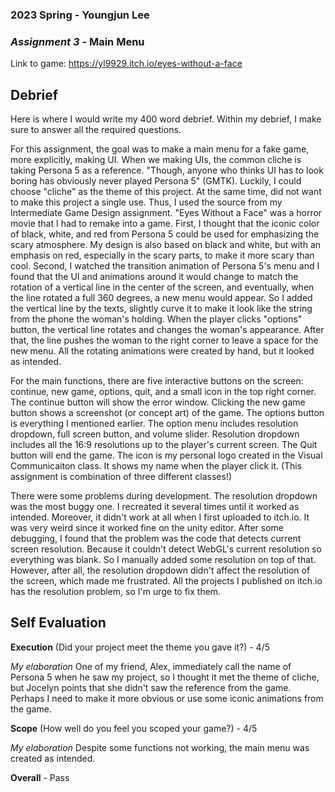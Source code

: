 ### **2023 Spring** - Youngjun Lee
### *Assignment 3* - Main Menu
Link to game: https://yl9929.itch.io/eyes-without-a-face


## **Debrief**
Here is where I would write my 400 word debrief. Within my debrief, I make sure to answer all the required questions.

For this assignment, the goal was to make a main menu for a fake game, more explicitly, making UI. 
When we making UIs, the common cliche is taking Persona 5 as a reference. 
"Though, anyone who thinks UI has to look boring has obviously never played Persona 5" (GMTK). 
Luckily, I could choose "cliche" as the theme of this project. 
At the same time, did not want to make this project a single use. 
Thus, I used the source from my Intermediate Game Design assignment. 
"Eyes Without a Face" was a horror movie that I had to remake into a game. 
First, I thought that the iconic color of black, white, and red from Persona 5 could be used for emphasizing the scary atmosphere. 
My design is also based on black and white, but with an emphasis on red, especially in the scary parts, to make it more scary than cool. 
Second, I watched the transition animation of Persona 5's menu and I found that the UI and animations around it would change to match the rotation of a vertical line in the center of the screen, and eventually, when the line rotated a full 360 degrees, a new menu would appear. 
So I added the vertical line by the texts, slightly curve it to make it look like the string from the phone the woman's holding. 
When the player clicks "options" button, the vertical line rotates and changes the woman's appearance. 
After that, the line pushes the woman to the right corner to leave a space for the new menu. 
All the rotating animations were created by hand, but it looked as intended. 

For the main functions, there are five interactive buttons on the screen: continue, new game, options, quit, and a small icon in the top right corner. 
The continue button will show the error window. 
Clicking the new game button shows a screenshot (or concept art) of the game. 
The options button is everything I mentioned earlier. 
The option menu includes resolution dropdown, full screen button, and volume slider. 
Resolution dropdown includes all the 16:9 resolutions up to the player's current screen. 
The Quit button will end the game. 
The icon is my personal logo created in the Visual Communicaiton class. 
It shows my name when the player click it. 
(This assignment is combination of three different classes!)

There were some problems during development. 
The resolution dropdown was the most buggy one. 
I recreated it several times until it worked as intended. 
Moreover, it didn't work at all when I first uploaded to itch.io. 
It was very weird since it worked fine on the unity editor. 
After some debugging, I found that the problem was the code that detects current screen resolution. 
Because it couldn't detect WebGL's current resolution so everything was blank. 
So I manually added some resolution on top of that. 
However, after all, the resolution dropdown didn't affect the resolution of the screen, which made me frustrated. 
All the projects I published on itch.io has the resolution problem, so I'm urge to fix them. 

## **Self Evaluation**

**Execution** (Did your project meet the theme you gave it?) - 4/5

*My elaboration*
One of my friend, Alex, immediately call the name of Persona 5 when he saw my project, so I thought it met the theme of cliche, but Jocelyn points that she didn't saw the reference from the game. 
Perhaps I need to make it more obvious or use some iconic animations from the game. 


**Scope** (How well do you feel you scoped your game?) - 4/5

*My elaboration*
Despite some functions not working, the main menu was created as intended. 


**Overall** - Pass
